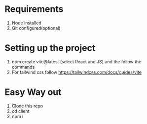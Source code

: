 # Requirements 
1. Node installed
2. Git configured(optional)

# Setting up the project
1. npm create vite@latest (select React and JS) and the follow the commands
2. For tailwind css follow https://tailwindcss.com/docs/guides/vite

# Easy Way out
1. Clone this repo
2. cd client
3. npm i